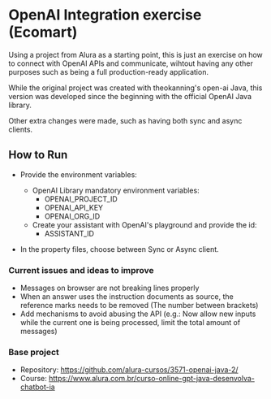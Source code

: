 # OpenAI Integration exercise (Ecomart)

Using a project from Alura as a starting point, this is just an exercise on how to connect with OpenAI APIs and communicate, wihtout having any other purposes such as being a full production-ready application.

While the original project was created with theokanning's open-ai Java, this version was developed since the beginning with the official OpenAI Java library.

Other extra changes were made, such as having both sync and async clients.

## How to Run

 - Provide the environment variables:
   - OpenAI Library mandatory environment variables:
     - OPENAI_PROJECT_ID
     - OPENAI_API_KEY
     - OPENAI_ORG_ID
   - Create your assistant with OpenAI's playground and provide the id:
     - ASSISTANT_ID


 - In the property files, choose between Sync or Async client.
### Current issues and ideas to improve

 - Messages on browser are not breaking lines properly
 - When an answer uses the instruction documents as source, the reference marks needs to be removed (The number between brackets)
 - Add mechanisms to avoid abusing the API (e.g.: Now allow new inputs while the current one is being processed, limit the total amount of messages)

### Base project
 - Repository: https://github.com/alura-cursos/3571-openai-java-2/
 - Course: https://www.alura.com.br/curso-online-gpt-java-desenvolva-chatbot-ia

